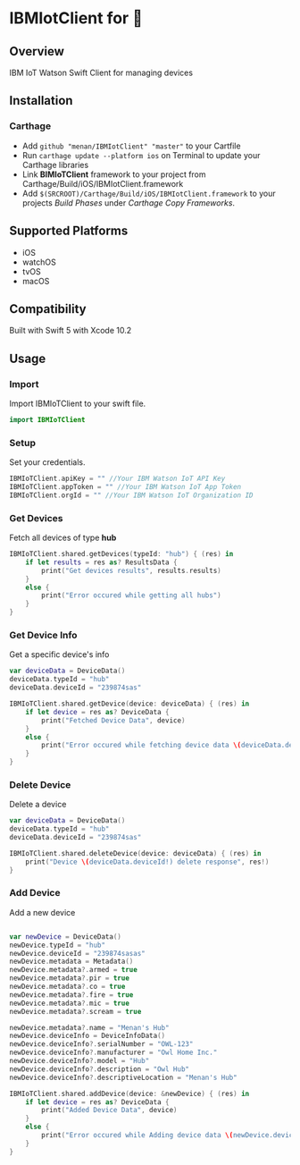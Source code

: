 # IBMIotClient for 

## Overview
IBM IoT Watson Swift Client for managing devices

## Installation

### Carthage
- Add `github "menan/IBMIotClient" "master"` to your Cartfile
- Run `carthage update --platform ios` on Terminal to update your Carthage libraries
- Link **BIMIoTClient** framework to your project from Carthage/Build/iOS/IBMIotClient.framework
- Add `$(SRCROOT)/Carthage/Build/iOS/IBMIotClient.framework` to your projects *Build Phases* under *Carthage Copy Frameworks*.


## Supported Platforms
- iOS
- watchOS
- tvOS
- macOS

## Compatibility
Built with Swift 5 with Xcode 10.2

## Usage

### Import
Import IBMIoTClient to your swift file.
```swift 
import IBMIoTClient
```

### Setup
Set your credentials.
```swift
IBMIoTClient.apiKey = "" //Your IBM Watson IoT API Key
IBMIoTClient.appToken = "" //Your IBM Watson IoT App Token
IBMIoTClient.orgId = "" //Your IBM Watson IoT Organization ID
```

### Get Devices
Fetch all devices of type **hub**
```swift
IBMIoTClient.shared.getDevices(typeId: "hub") { (res) in
    if let results = res as? ResultsData {
        print("Get devices results", results.results)
    }
    else {
        print("Error occured while getting all hubs")
    }
}
```

### Get Device Info
Get a specific device's info

```swift
var deviceData = DeviceData()
deviceData.typeId = "hub"
deviceData.deviceId = "239874sas"

IBMIoTClient.shared.getDevice(device: deviceData) { (res) in
    if let device = res as? DeviceData {
        print("Fetched Device Data", device)
    }
    else {
        print("Error occured while fetching device data \(deviceData.deviceId!)", res!)
    }
}
```

### Delete Device
Delete a device
```swift
var deviceData = DeviceData()
deviceData.typeId = "hub"
deviceData.deviceId = "239874sas"

IBMIoTClient.shared.deleteDevice(device: deviceData) { (res) in
    print("Device \(deviceData.deviceId!) delete response", res!)
}
```

### Add Device
Add a new device
```swift

var newDevice = DeviceData()
newDevice.typeId = "hub"
newDevice.deviceId = "239874sasas"
newDevice.metadata = Metadata()
newDevice.metadata?.armed = true
newDevice.metadata?.pir = true
newDevice.metadata?.co = true
newDevice.metadata?.fire = true
newDevice.metadata?.mic = true
newDevice.metadata?.scream = true

newDevice.metadata?.name = "Menan's Hub"
newDevice.deviceInfo = DeviceInfoData()
newDevice.deviceInfo?.serialNumber = "OWL-123"
newDevice.deviceInfo?.manufacturer = "Owl Home Inc."
newDevice.deviceInfo?.model = "Hub"
newDevice.deviceInfo?.description = "Owl Hub"
newDevice.deviceInfo?.descriptiveLocation = "Menan's Hub"

IBMIoTClient.shared.addDevice(device: &newDevice) { (res) in
    if let device = res as? DeviceData {
        print("Added Device Data", device)
    }
    else {
        print("Error occured while Adding device data \(newDevice.deviceId!)", res!)
    }
}
```
